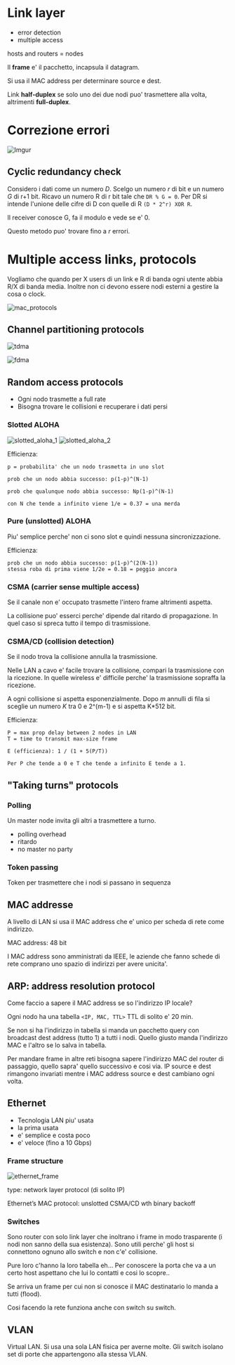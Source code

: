 # Link layer

- error detection
- multiple access

hosts and routers = nodes

Il **frame** e' il pacchetto, incapsula il datagram.

Si usa il MAC address per determinare source e dest.

Link **half-duplex** se solo uno dei due nodi puo' trasmettere alla volta, altrimenti **full-duplex**.


# Correzione errori

![Imgur](https://i.imgur.com/ZHHBkDi.png)

## Cyclic redundancy check

Considero i dati come un numero *D*. Scelgo un numero *r* di bit e un numero *G* di r+1 bit. Ricavo un numero R di r bit tale che `DR % G = 0`. Per DR si intende l'unione delle cifre di D con quelle di R `(D * 2^r) XOR R`.

Il receiver conosce G, fa il modulo e vede se e' 0.

Questo metodo puo' trovare fino a *r* errori.

# Multiple access links, protocols

Vogliamo che quando per X users di un link e R di banda ogni utente abbia R/X di banda media. Inoltre non ci devono essere nodi esterni a gestire la cosa o clock.

![mac_protocols](https://i.imgur.com/HmsXRGQ.png)

## Channel partitioning protocols

![tdma](https://i.imgur.com/I1e16Of.png)

![fdma](https://i.imgur.com/LdDR5iz.png)

## Random access protocols

- Ogni nodo trasmette a full rate
- Bisogna trovare le collisioni e recuperare i dati persi

### Slotted ALOHA

![slotted_aloha_1](https://i.imgur.com/IFszuuw.png)
![slotted_aloha_2](https://i.imgur.com/KQwkYck.png)

Efficienza:
```
p = probabilita' che un nodo trasmetta in uno slot

prob che un nodo abbia successo: p(1-p)^(N-1)

prob che qualunque nodo abbia successo: Np(1-p)^(N-1)

con N che tende a infinito viene 1/e = 0.37 = una merda
```

### Pure (unslotted) ALOHA

Piu' semplice perche' non ci sono slot e quindi nessuna sincronizzazione.

Efficienza:
```
prob che un nodo abbia successo: p(1-p)^(2(N-1))
stessa roba di prima viene 1/2e = 0.18 = peggio ancora
```

### CSMA (carrier sense multiple access)

Se il canale non e' occupato trasmette l'intero frame altrimenti aspetta.

La collisione puo' esserci perche' dipende dal ritardo di propagazione. In quel caso si spreca tutto il tempo di trasmissione.

### CSMA/CD (collision detection)

Se il nodo trova la collisione annulla la trasmissione.

Nelle LAN a cavo e' facile trovare la collisione, compari la trasmissione con la ricezione. In quelle wireless e' difficile perche' la trasmissione sopraffa la ricezione.

A ogni collisione si aspetta esponenzialmente. Dopo *m* annulli di fila si sceglie un numero *K* tra 0 e 2^(m-1) e si aspetta K*512 bit.

Efficienza:
```
P = max prop delay between 2 nodes in LAN
T = time to transmit max-size frame

E (efficienza): 1 / (1 + 5(P/T))

Per P che tende a 0 e T che tende a infinito E tende a 1.
```

## "Taking turns" protocols

### Polling

Un master node invita gli altri a trasmettere a turno.

- polling overhead
- ritardo
- no master no party

### Token passing

Token per trasmettere che i nodi si passano in sequenza

## MAC addresse

A livello di LAN si usa il MAC address che e' unico per scheda di rete come indirizzo.

MAC address: 48 bit

I MAC address sono amministrati da IEEE, le aziende che fanno schede di rete comprano uno spazio di indirizzi per avere unicita'.

## ARP: address resolution protocol

Come faccio a sapere il MAC address se so l'indirizzo IP locale?

Ogni nodo ha una tabella `<IP, MAC, TTL>` TTL di solito e' 20 min.

Se non si ha l'indirizzo in tabella si manda un pacchetto query con broadcast dest address (tutto 1) a tutti i nodi. Quello giusto manda l'indirizzo MAC e l'altro se lo salva in tabella.

Per mandare frame in altre reti bisogna sapere l'indirizzo MAC del router di passaggio, quello sapra' quello successivo e cosi via. IP source e dest rimangono invariati mentre i MAC address source e dest cambiano ogni volta.

## Ethernet

- Tecnologia LAN piu' usata
- la prima usata
- e' semplice e costa poco
- e' veloce (fino a 10 Gbps)

### Frame structure

![ethernet_frame](https://i.imgur.com/Z9HQmtk.png)

type: network layer protocol (di solito IP)

Ethernet’s MAC protocol: unslotted CSMA/CD wth binary backoff

### Switches

Sono router con solo link layer che inoltrano i frame in modo trasparente (i nodi non sanno della sua esistenza). Sono utili perche' gli host si connettono ognuno allo switch e non c'e' collisione.

Pure loro c'hanno la loro tabella eh... Per conoscere la porta che va a un certo host aspettano che lui lo contatti e cosi lo scopre..

Se arriva un frame per cui non si conosce il MAC destinatario lo manda a tutti (flood).

Cosi facendo la rete funziona anche con switch su switch.

## VLAN

Virtual LAN. Si usa una sola LAN fisica per averne molte. Gli switch isolano set di porte che appartengono alla stessa VLAN.

